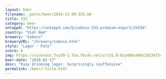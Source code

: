 ```yaml
---
layout: beer
filename: _posts/beer/2016-11-09-333.md
title: 333
category: beer
untappd: "https://untappd.com/b/sabeco-333-premium-export/24194"
country: "Viet Nam"
brewery: "Sabeco"
breweryURL: "/brewery/sabeco.html"
style: "Lager - Pale"
score: 6
img: https://scontent.fsyd9-1.fna.fbcdn.net/v/t31.0-0/p480x480/28234754_10156021375628745_2283156969442041074_o.jpg?_nc_cat=111&_nc_sid=e007fa&_nc_ohc=yKZE7JuhGa4AX_UPzg-&_nc_ht=scontent.fsyd9-1.fna&_nc_tp=6&oh=0ff6f6a63b11331b8fd97c07902ed1a3&oe=5F47E60F
beer-date: "2018-02-17"
desc: "Easy drinking lager. Surprisingly inoffensive"
permalink: /beer/:title.html
---
```


